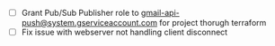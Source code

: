 - [ ] Grant Pub/Sub Publisher role to gmail-api-push@system.gserviceaccount.com for project thorugh terraform
- [ ] Fix issue with webserver not handling client disconnect